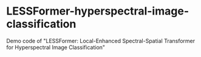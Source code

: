 # LESSFormer-hyperspectral-image-classification
Demo code of "LESSFormer: Local-Enhanced Spectral-Spatial Transformer for Hyperspectral Image Classification"

